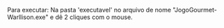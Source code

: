 Para executar:
Na pasta 'executavel' no arquivo de nome "JogoGourmet-Warllison.exe" e dê 2 cliques com o mouse.
